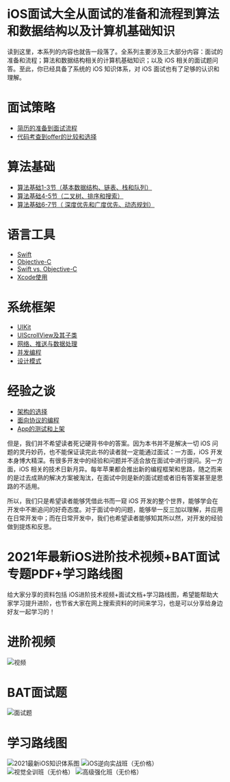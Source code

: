 # iOS面试大全从面试的准备和流程到算法和数据结构以及计算机基础知识

读到这里，本系列的内容也就告一段落了。全系列主要涉及三大部分内容：面试的准备和流程；算法和数据结构相关的计算机基础知识；以及 iOS 相关的面试题问答。至此，你已经具备了系统的 iOS 知识体系，对 iOS 面试也有了足够的认识和理解。
# 面试策略
* [简历的准备到面试流程](https://github.com/iOS-Mayday/iOS-Interview-Strategy/blob/main/%E7%AE%80%E5%8E%86%E7%9A%84%E5%87%86%E5%A4%87%E5%88%B0%E9%9D%A2%E8%AF%95%E6%B5%81%E7%A8%8B.md)
* [代码考查到offer的比较和选择](https://github.com/iOS-Mayday/iOS-Interview-Strategy/blob/main/%E4%BB%A3%E7%A0%81%E8%80%83%E6%9F%A5%E5%88%B0offer%E7%9A%84%E6%AF%94%E8%BE%83%E5%92%8C%E9%80%89%E6%8B%A9.md)

# 算法基础
* [算法基础1-3节（基本数据结构、链表、栈和队列）](https://github.com/iOS-Mayday/iOS-Interview-Strategy/blob/main/%E7%AE%97%E6%B3%95%E5%9F%BA%E7%A1%801-3%E8%8A%82.md)
* [算法基础4-5节（二叉树、排序和搜索）](https://github.com/iOS-Mayday/iOS-Interview-Strategy/blob/main/%E7%AE%97%E6%B3%95%E5%9F%BA%E7%A1%804-5%E8%8A%82.md)
* [算法基础6-7节（ 深度优先和广度优先、动态规划）](https://github.com/iOS-Mayday/iOS-Interview-Strategy/blob/main/%E7%AE%97%E6%B3%95%E5%9F%BA%E7%A1%806-7%E8%8A%82.md)

# 语言工具
* [Swift](https://github.com/iOS-Mayday/iOS-Interview-Strategy/blob/main/%E8%AF%AD%E8%A8%80%E5%B7%A5%E5%85%B7-Swift.md)
* [Objective-C](https://github.com/iOS-Mayday/iOS-Interview-Strategy/blob/main/%E8%AF%AD%E8%A8%80%E5%B7%A5%E5%85%B7-Objective-C.md)
* [Swift vs. Objective-C](https://github.com/iOS-Mayday/iOS-Interview-Strategy/blob/main/%E8%AF%AD%E8%A8%80%E5%B7%A5%E5%85%B7-Swift%20vs.%20Objective-C.md)
* [Xcode使用](https://github.com/iOS-Mayday/iOS-Interview-Strategy/blob/main/%E8%AF%AD%E8%A8%80%E5%B7%A5%E5%85%B7-Xcode%E4%BD%BF%E7%94%A8.md)

# 系统框架
* [UIKit](https://github.com/iOS-Mayday/iOS-Interview-Strategy/blob/main/%E7%B3%BB%E7%BB%9F%E6%A1%86%E6%9E%B6-UIKit.md)
* [UIScrollView及其子类](https://github.com/iOS-Mayday/iOS-Interview-Strategy/blob/main/%E7%B3%BB%E7%BB%9F%E6%A1%86%E6%9E%B6-UIScrollView%E5%8F%8A%E5%85%B6%E5%AD%90%E7%B1%BB.md)
* [网络、推送与数据处理](https://github.com/iOS-Mayday/iOS-Interview-Strategy/blob/main/%E7%B3%BB%E7%BB%9F%E6%A1%86%E6%9E%B6-%E7%BD%91%E7%BB%9C%E3%80%81%E6%8E%A8%E9%80%81%E4%B8%8E%E6%95%B0%E6%8D%AE%E5%A4%84%E7%90%86.md)
* [并发编程](https://github.com/iOS-Mayday/iOS-Interview-Strategy/blob/main/%E7%B3%BB%E7%BB%9F%E6%A1%86%E6%9E%B6-%E5%B9%B6%E5%8F%91%E7%BC%96%E7%A8%8B)
* [设计模式](https://github.com/iOS-Mayday/iOS-Interview-Strategy/blob/main/%E7%B3%BB%E7%BB%9F%E6%A1%86%E6%9E%B6-%E8%AE%BE%E8%AE%A1%E6%A8%A1%E5%BC%8F.md)

# 经验之谈
* [架构的选择](https://github.com/iOS-Mayday/iOS-Interview-Strategy/blob/main/%E7%BB%8F%E9%AA%8C%E4%B9%8B%E8%B0%88-%E6%9E%B6%E6%9E%84%E7%9A%84%E9%80%89%E6%8B%A9.md)
* [面向协议的编程](https://github.com/iOS-Mayday/iOS-Interview-Strategy/blob/main/%E7%BB%8F%E9%AA%8C%E4%B9%8B%E8%B0%88-%E9%9D%A2%E5%90%91%E5%8D%8F%E8%AE%AE%E7%9A%84%E7%BC%96%E7%A8%8B.md)
* [App的测试和上架](https://github.com/iOS-Mayday/iOS-Interview-Strategy/blob/main/%E7%BB%8F%E9%AA%8C%E4%B9%8B%E8%B0%88-%20App%E7%9A%84%E6%B5%8B%E8%AF%95%E5%92%8C%E4%B8%8A%E6%9E%B6.md)

但是，我们并不希望读者死记硬背书中的答案。因为本书并不是解决一切 iOS 问题的灵丹妙药，也不能保证读完此书的读者就一定能通过面试：一方面，iOS 开发本身博大精深。有很多开发中的经验和问题并不适合放在面试中进行提问。另一方面，iOS 相关的技术日新月异。每年苹果都会推出新的编程框架和思路，随之而来的是过去成熟的解决方案被淘汰，在面试中则是新的面试题或者旧有答案甚至是思路的不适用。

所以，我们只是希望读者能够凭借此书而一窥 iOS 开发的整个世界，能够学会在开发中不断追问的好奇态度。对于面试中的问题，能够举一反三加以理解，并应用在日常开发中；而在日常开发中，我们也希望读者能够知其所以然，对开发的经验做到提炼和反思。


# 2021年最新iOS进阶技术视频+BAT面试专题PDF+学习路线图

给大家分享的资料包括 iOS进阶技术视频+面试文档+学习路线图，希望能帮助大家学习提升进阶，也节省大家在网上搜索资料的时间来学习，也是可以分享给身边好友一起学习的！
# 进阶视频
![视频](https://user-images.githubusercontent.com/70994474/117925973-97b2ae00-b32a-11eb-8140-50fbca5def2f.png)
# BAT面试题
![面试题](https://user-images.githubusercontent.com/70994474/117925960-8ff30980-b32a-11eb-8064-77442c161386.png)
# 学习路线图
![2021最新iOS知识体系图](https://user-images.githubusercontent.com/70994474/117924731-bd3eb800-b328-11eb-94b1-122a8968a1ae.png)
![iOS逆向实战班（无价格）](https://user-images.githubusercontent.com/70994474/117924792-dfd0d100-b328-11eb-8e9a-63b0d8a03d11.png)
![视觉全训班（无价格）](https://user-images.githubusercontent.com/70994474/117924867-042cad80-b329-11eb-9af2-8cae75d29547.png)
![高级强化班（无价格）](https://user-images.githubusercontent.com/70994474/117924991-33dbb580-b329-11eb-8c2a-f3900e28cde3.png)


